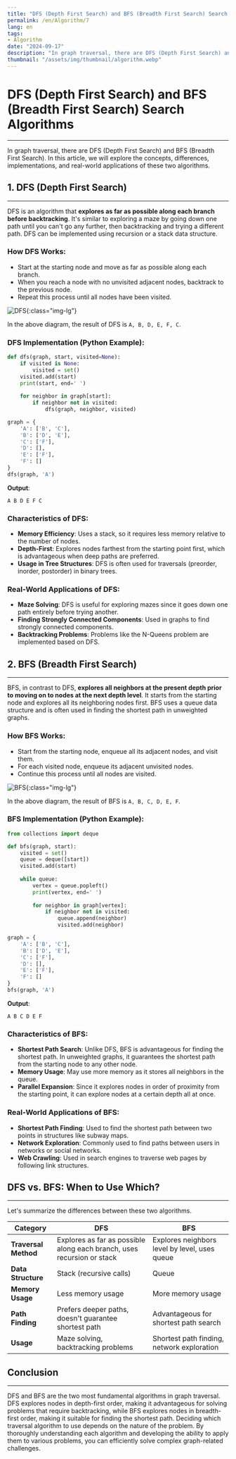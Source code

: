 ```yaml
---
title: "DFS (Depth First Search) and BFS (Breadth First Search) Search Algorithms"
permalink: /en/Algorithm/7
lang: en
tags:
- Algorithm
date: "2024-09-17"
description: "In graph traversal, there are DFS (Depth First Search) and BFS (Breadth First Search). In this article, we will explore the concepts, differences, implementations, and real-world applications of these two algorithms."
thumbnail: "/assets/img/thumbnail/algorithm.webp"
---
```


# DFS (Depth First Search) and BFS (Breadth First Search) Search Algorithms
---

In graph traversal, there are DFS (Depth First Search) and BFS (Breadth First Search). In this article, we will explore the concepts, differences, implementations, and real-world applications of these two algorithms.

## 1. DFS (Depth First Search)
---

DFS is an algorithm that **explores as far as possible along each branch before backtracking**. It's similar to exploring a maze by going down one path until you can't go any further, then backtracking and trying a different path. DFS can be implemented using recursion or a stack data structure.

### How DFS Works:
- Start at the starting node and move as far as possible along each branch.
- When you reach a node with no unvisited adjacent nodes, backtrack to the previous node.
- Repeat this process until all nodes have been visited.

![DFS](/assets/img/posts/Algorithm/7/1.webp "DFS"){:class="img-lg"}

In the above diagram, the result of DFS is `A, B, D, E, F, C`.

### DFS Implementation (Python Example):
```python
def dfs(graph, start, visited=None):
    if visited is None:
        visited = set()
    visited.add(start)
    print(start, end=' ')
    
    for neighbor in graph[start]:
        if neighbor not in visited:
            dfs(graph, neighbor, visited)

graph = {
    'A': ['B', 'C'],
    'B': ['D', 'E'],
    'C': ['F'],
    'D': [],
    'E': ['F'],
    'F': []
}
dfs(graph, 'A')
```

**Output**:
```
A B D E F C
```

### Characteristics of DFS:
- **Memory Efficiency**: Uses a stack, so it requires less memory relative to the number of nodes.
- **Depth-First**: Explores nodes farthest from the starting point first, which is advantageous when deep paths are preferred.
- **Usage in Tree Structures**: DFS is often used for traversals (preorder, inorder, postorder) in binary trees.

### Real-World Applications of DFS:
- **Maze Solving**: DFS is useful for exploring mazes since it goes down one path entirely before trying another.
- **Finding Strongly Connected Components**: Used in graphs to find strongly connected components.
- **Backtracking Problems**: Problems like the N-Queens problem are implemented based on DFS.

## 2. BFS (Breadth First Search)
---

BFS, in contrast to DFS, **explores all neighbors at the present depth prior to moving on to nodes at the next depth level**. It starts from the starting node and explores all its neighboring nodes first. BFS uses a queue data structure and is often used in finding the shortest path in unweighted graphs.

### How BFS Works:
- Start from the starting node, enqueue all its adjacent nodes, and visit them.
- For each visited node, enqueue its adjacent unvisited nodes.
- Continue this process until all nodes are visited.

![BFS](/assets/img/posts/Algorithm/7/2.webp "BFS"){:class="img-lg"}

In the above diagram, the result of BFS is `A, B, C, D, E, F`.

### BFS Implementation (Python Example):
```python
from collections import deque

def bfs(graph, start):
    visited = set()
    queue = deque([start])
    visited.add(start)
    
    while queue:
        vertex = queue.popleft()
        print(vertex, end=' ')
        
        for neighbor in graph[vertex]:
            if neighbor not in visited:
                queue.append(neighbor)
                visited.add(neighbor)

graph = {
    'A': ['B', 'C'],
    'B': ['D', 'E'],
    'C': ['F'],
    'D': [],
    'E': ['F'],
    'F': []
}
bfs(graph, 'A')
```

**Output**:
```
A B C D E F 
```

### Characteristics of BFS:
- **Shortest Path Search**: Unlike DFS, BFS is advantageous for finding the shortest path. In unweighted graphs, it guarantees the shortest path from the starting node to any other node.
- **Memory Usage**: May use more memory as it stores all neighbors in the queue.
- **Parallel Expansion**: Since it explores nodes in order of proximity from the starting point, it can explore nodes at a certain depth all at once.

### Real-World Applications of BFS:
- **Shortest Path Finding**: Used to find the shortest path between two points in structures like subway maps.
- **Network Exploration**: Commonly used to find paths between users in networks or social networks.
- **Web Crawling**: Used in search engines to traverse web pages by following link structures.

## DFS vs. BFS: When to Use Which?
---

Let's summarize the differences between these two algorithms.

| **Category**       | **DFS**                                     | **BFS**                                 |
|--------------------|---------------------------------------------|-----------------------------------------|
| **Traversal Method**  | Explores as far as possible along each branch, uses recursion or stack | Explores neighbors level by level, uses queue   |
| **Data Structure**    | Stack (recursive calls)                   | Queue                                  |
| **Memory Usage**      | Less memory usage                         | More memory usage                      |
| **Path Finding**      | Prefers deeper paths, doesn't guarantee shortest path | Advantageous for shortest path search |
| **Usage**             | Maze solving, backtracking problems       | Shortest path finding, network exploration |

## Conclusion
---

DFS and BFS are the two most fundamental algorithms in graph traversal. DFS explores nodes in depth-first order, making it advantageous for solving problems that require backtracking, while BFS explores nodes in breadth-first order, making it suitable for finding the shortest path. Deciding which traversal algorithm to use depends on the nature of the problem. By thoroughly understanding each algorithm and developing the ability to apply them to various problems, you can efficiently solve complex graph-related challenges.
